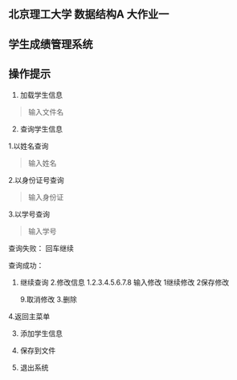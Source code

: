 ## 北京理工大学 数据结构A 大作业一
## 学生成绩管理系统

## 操作提示

1. 加载学生信息
> 输入文件名

2. 查询学生信息

1.以姓名查询
> 输入姓名

2.以身份证号查询
> 输入身份证

3.以学号查询
> 输入学号

查询失败： 回车继续

查询成功：
1. 继续查询
2.修改信息
    1.2.3.4.5.6.7.8
    输入修改
    1继续修改
    2保存修改

    9.取消修改
3.删除

4.返回主菜单

3. 添加学生信息

4. 保存到文件

5. 退出系统